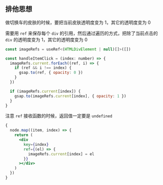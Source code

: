 ## 排他思想

做切换车的皮肤的时候，要把当前皮肤透明度变为 1，其它的透明度变为 0

需要用 `ref` 来保存每个 `div` 的引用，然后通过遍历的方式，把除了当前点击的 `div` 的透明度变为 1，其它的透明度变为 0

```js
const imageRefs = useRef<(HTMLDivElement | null)[]>([])

const handleItemClick = (index: number) => {
  imageRefs.current.forEach((ref, i) => {
    if (ref && i !== index) {
      gsap.to(ref, { opacity: 0 })
    }
  })

  if (imageRefs.current[index]) {
    gsap.to(imageRefs.current[index], { opacity: 1 })
  }
}
```

注意 `ref` 接收函数的时候，返回值一定要是 `undefined`

```jsx
{
  node.map((item, index) => {
    return (
      <div
        key={index}
        ref={(el) => {
          imageRefs.current[index] = el
        }}
      ></div>
    )
  })
}
```
